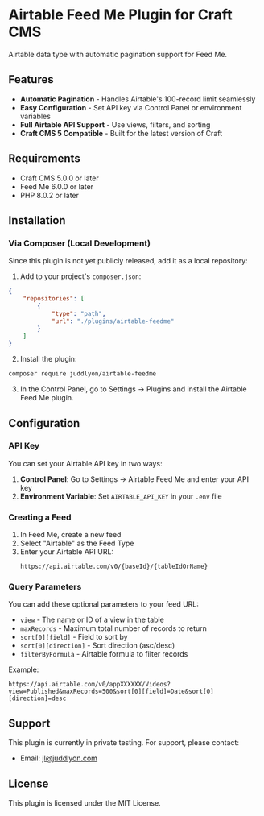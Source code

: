 # Airtable Feed Me Plugin for Craft CMS

Airtable data type with automatic pagination support for Feed Me.

## Features

- **Automatic Pagination** - Handles Airtable's 100-record limit seamlessly
- **Easy Configuration** - Set API key via Control Panel or environment variables
- **Full Airtable API Support** - Use views, filters, and sorting
- **Craft CMS 5 Compatible** - Built for the latest version of Craft

## Requirements

- Craft CMS 5.0.0 or later
- Feed Me 6.0.0 or later
- PHP 8.0.2 or later

## Installation

### Via Composer (Local Development)

Since this plugin is not yet publicly released, add it as a local repository:

1. Add to your project's `composer.json`:

```json
{
    "repositories": [
        {
            "type": "path",
            "url": "./plugins/airtable-feedme"
        }
    ]
}
```

2. Install the plugin:

```bash
composer require juddlyon/airtable-feedme
```

3. In the Control Panel, go to Settings → Plugins and install the Airtable Feed Me plugin.

## Configuration

### API Key

You can set your Airtable API key in two ways:

1. **Control Panel**: Go to Settings → Airtable Feed Me and enter your API key
2. **Environment Variable**: Set `AIRTABLE_API_KEY` in your `.env` file

### Creating a Feed

1. In Feed Me, create a new feed
2. Select "Airtable" as the Feed Type
3. Enter your Airtable API URL:
   ```
   https://api.airtable.com/v0/{baseId}/{tableIdOrName}
   ```

### Query Parameters

You can add these optional parameters to your feed URL:

- `view` - The name or ID of a view in the table
- `maxRecords` - Maximum total number of records to return
- `sort[0][field]` - Field to sort by
- `sort[0][direction]` - Sort direction (asc/desc)
- `filterByFormula` - Airtable formula to filter records

Example:
```
https://api.airtable.com/v0/appXXXXXX/Videos?view=Published&maxRecords=500&sort[0][field]=Date&sort[0][direction]=desc
```

## Support

This plugin is currently in private testing. For support, please contact:
- Email: jl@juddlyon.com

## License

This plugin is licensed under the MIT License.